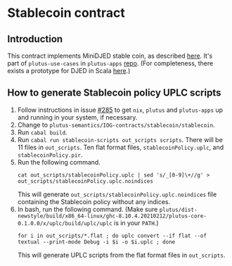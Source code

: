 # Stablecoin contract

## Introduction

This contract implements MiniDJED stable coin, as described [here](https://iohk.io/en/research/library/papers/djed-a-formally-verified-crypto-backed-pegged-algorithmic-stablecoin/). It's   
part of `plutus-use-cases` in `plutus-apps` [repo](https://github.com/input-output-hk/plutus-apps). (For completeness, there exists a prototype for DJED in Scala [here](https://github.com/input-output-hk/djed-stablecoin-prototype).)

## How to generate Stablecoin policy UPLC scripts

1. Follow instructions in issue [#285](https://github.com/runtimeverification/plutus-core-semantics/issues/285) to get `nix`, `plutus` and `plutus-apps` up and running in your system, if necessary.
2. Change to `plutus-semantics/IOG-contracts/stablecoin/stablecoin`.
3. Run `cabal build`.
4. Run `cabal run stablecoin-scripts out_scripts scripts`. There will be 11 files in `out_scripts`.
   Ten flat format files, `stablecoinPolicy.uplc`, and `stablecoinPolicy.pir`.
5. Run the following command.
   ```shell
   cat out_scripts/stablecoinPolicy.uplc | sed 's/_[0-9]\+//g' > out_scripts/stablecoinPolicy.uplc.noindices
   ```
   This will generate `out_scripts/stablecoinPolicy.uplc.noindices` file
   containing the Stablecoin policy without any indices.
6. In bash, run the following command. (Make sure 
   `plutus/dist-newstyle/build/x86_64-linux/ghc-8.10.4.20210212/plutus-core-0.1.0.0/x/uplc/build/uplc/uplc` is in your `PATH`.)
   ```shell
   for i in out_scripts/*.flat ; do uplc convert --if flat --of textual --print-mode Debug -i $i -o $i.uplc ; done
   ```
   This will generate UPLC scripts from the flat format files in `out_scripts`.
```